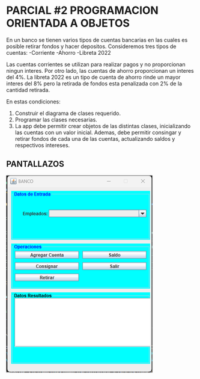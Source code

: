 # PARCIAL #2 PROGRAMACION ORIENTADA A OBJETOS 

En un banco se tienen varios tipos de cuentas bancarias  en las cuales es posible retirar fondos y hacer depositos. Consideremos tres tipos de cuentas: 
-Corriente
-Ahorro
-Libreta 2022

Las cuentas corrientes se utilizan para realizar pagos y no proporcionan ningun interes. Por otro lado, las cuentas de ahorro proporcionan un interes del 4%. La libreta 2022 es un tipo de cuenta de ahorro rinde un mayor interes del 8% pero la retirada de fondos esta penalizada con 2% de la cantidad retirada.

En estas condiciones:
1. Construir el diagrama de clases requerido.
2. Programar las clases necesarias.
3. La app debe permitir crear objetos de las distintas clases, inicializando las cuentas con un valor inicial. Ademas, debe permitir consingar y retirar fondos de cada una de las cuentas, actualizando saldos y respectivos intereses.

## PANTALLAZOS
![imagen](imagen.png)